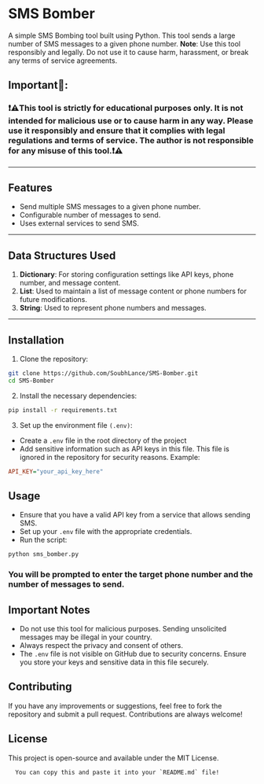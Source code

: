 # SMS Bomber

A simple SMS Bombing tool built using Python. This tool sends a large number of SMS messages to a given phone number. **Note**: Use this tool responsibly and legally. Do not use it to cause harm, harassment, or break any terms of service agreements.

## Important🚨:
### ❗⚠️This tool is strictly for educational purposes only. It is not intended for malicious use or to cause harm in any way. Please use it responsibly and ensure that it complies with legal regulations and terms of service. The author is not responsible for any misuse of this tool.❗⚠️

---

## Features
- Send multiple SMS messages to a given phone number.
- Configurable number of messages to send.
- Uses external services to send SMS.

---

## Data Structures Used

1. **Dictionary**: For storing configuration settings like API keys, phone number, and message content.
2. **List**: Used to maintain a list of message content or phone numbers for future modifications.
3. **String**: Used to represent phone numbers and messages.

---

## Installation

1. Clone the repository:

```bash
git clone https://github.com/SoubhLance/SMS-Bomber.git
cd SMS-Bomber
```
2. Install the necessary dependencies:
```bash
pip install -r requirements.txt
```
3. Set up the environment file `(.env)`:
- Create a `.env` file in the root directory of the project
- Add sensitive information such as API keys in this file. This file is ignored in the repository for security reasons.
Example: 
```ini
API_KEY="your_api_key_here"
```
## Usage
- Ensure that you have a valid API key from a service that allows sending SMS.
- Set up your `.env` file with the appropriate credentials.
- Run the script:

```bash
python sms_bomber.py
```
### You will be prompted to enter the target phone number and the number of messages to send.

## Important Notes
- Do not use this tool for malicious purposes. Sending unsolicited messages may be illegal in your country.
- Always respect the privacy and consent of others.
- The `.env` file is not visible on GitHub due to security concerns. Ensure you store your keys and sensitive data in this file securely.

## Contributing
  If you have any improvements or suggestions, feel free to fork the repository and submit a pull request. Contributions are always welcome!

## License
  This project is open-source and available under the MIT License.
  ```CSHARP
    You can copy this and paste it into your `README.md` file!
```
